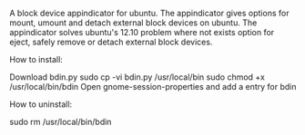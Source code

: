 A block device appindicator for ubuntu. The appindicator gives options for mount, umount and detach external block devices on ubuntu.
The appindicator solves ubuntu's 12.10 problem where not exists option for eject, safely remove or detach external block devices.


How to install:

Download bdin.py
sudo cp -vi bdin.py /usr/local/bin
sudo chmod +x /usr/local/bin/bdin
Open gnome-session-properties and add a entry for bdin

How to uninstall:

sudo rm /usr/local/bin/bdin



